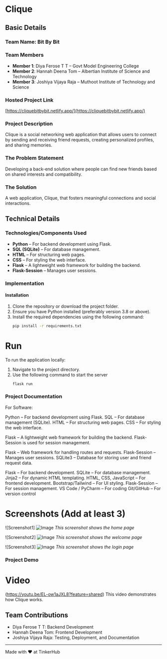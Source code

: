 # Clique

## Basic Details

### Team Name: Bit By Bit

### Team Members
- **Member 1**: Diya Ferose T T – Govt Model Engineering College
- **Member 2**: Hannah Deena Tom – Albertian Institute of Science and Technology
- **Member 3**: Joshiya Vijaya Raja – Muthoot Institute of Technology and Science

### Hosted Project Link  
[https://cliquebitbybit.netlify.app/](https://cliquebitbybit.netlify.app/)

### Project Description  
Clique is a social networking web application that allows users to connect by sending and receiving friend requests, creating personalized profiles, and sharing memories.

### The Problem Statement  
Developing a back-end solution where people can find new friends based on shared interests and compatibility.

### The Solution  
A web application, Clique, that fosters meaningful connections and social interactions.

## Technical Details

### Technologies/Components Used
- **Python** – For backend development using Flask.
- **SQL (SQLite)** – For database management.
- **HTML** – For structuring web pages.
- **CSS** – For styling the web interface.
- **Flask** – A lightweight web framework for building the backend.
- **Flask-Session** – Manages user sessions.

### Implementation

#### Installation
1. Clone the repository or download the project folder.
2. Ensure you have Python installed (preferably version 3.8 or above).
3. Install the required dependencies using the following command:
   ```bash
   pip install -r requirements.txt


# Run

To run the application locally:

1. Navigate to the project directory.
2. Use the following command to start the server
    ```bash
    flask run
    

### Project Documentation
For Software:

Python – For backend development using Flask.
SQL – For database management (SQLite).
HTML – For structuring web pages.
CSS – For styling the web interface.

Flask – A lightweight web framework for building the backend.
Flask-Session is used for session management.

Flask – Web framework for handling routes and requests.
Flask-Session – Manages user sessions.
SQLite3 – Database for storing user and friend request data.

Flask – For backend development.
SQLite – For database management.
Jinja2 – For dynamic HTML templating.
HTML, CSS, JavaScript – For frontend development.
Bootstrap/Tailwind  – For UI styling.
Flask-Session – For session management.
VS Code / PyCharm – For coding 
Git/GitHub – For version control 

# Screenshots (Add at least 3)

![Screenshot1]
![Image](https://github.com/user-attachments/assets/cfb0be58-9505-44ce-86e9-0ab54b943c95)
*This screenshot shows the home page*

![Screenshot2]
![Image](https://github.com/user-attachments/assets/594e2c75-5d7d-45de-9271-f6d08625220b)
*This screenshot shows the welcome page*

![Screenshot3]
![Image](https://github.com/user-attachments/assets/fe501ff8-f90f-48e0-a2fb-f23ce826b2ba)
*This screenshot shows the login page*
### Project Demo
# Video
(https://youtu.be/EL-ow1aJXL8?feature=shared)
This video demonstrates how Clique works.

## Team Contributions
- Diya Ferose T T:  Backend Development
- Hannah Deena Tom: Frontend Development
- Joshiya Vijaya Raja: Testing, Deployment, and Documentation

---
Made with ❤️ at TinkerHub
